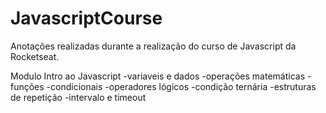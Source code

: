 # JavascriptCourse

Anotações realizadas durante a realização do curso de Javascript da Rocketseat.

Modulo Intro ao Javascript
-variaveis e dados
-operações matemáticas
-funções
-condicionais
-operadores lógicos
-condição ternária
-estruturas de repetição
-intervalo e timeout